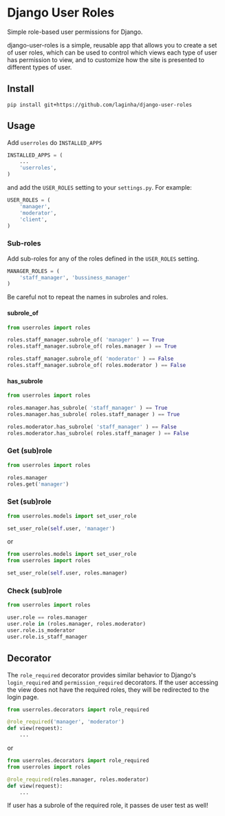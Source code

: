 Django User Roles
=================

Simple role-based user permissions for Django.

django-user-roles is a simple, reusable app that allows you to create a set of user roles, which can be used to control which views each type of user has permission to view, and to customize how the site is presented to different types of user.

<!--
User roles can also be associated with differing profile classes, allowing you to store different types of user information for different user types.
-->

## Install

    pip install git+https://github.com/laginha/django-user-roles


## Usage

Add `userroles` do `INSTALLED_APPS`

```python
INSTALLED_APPS = (
    ...
    'userroles',
)
```

and add the `USER_ROLES` setting to your `settings.py`. For example:

```python
USER_ROLES = (
    'manager',
    'moderator',
    'client',
)
```

### Sub-roles

Add sub-roles for any of the roles defined in the `USER_ROLES` setting.

```python
MANAGER_ROLES = (
    'staff_manager', 'bussiness_manager'
)
```

Be careful not to repeat the names in subroles and roles.

#### subrole_of

```python
from userroles import roles

roles.staff_manager.subrole_of( 'manager' ) == True
roles.staff_manager.subrole_of( roles.manager ) == True

roles.staff_manager.subrole_of( 'moderator' ) == False
roles.staff_manager.subrole_of( roles.moderator ) == False

```

#### has_subrole

```python
from userroles import roles

roles.manager.has_subrole( 'staff_manager' ) == True
roles.manager.has_subrole( roles.staff_manager ) == True

roles.moderator.has_subrole( 'staff_manager' ) == False
roles.moderator.has_subrole( roles.staff_manager ) == False
```


### Get (sub)role

```python
from userroles import roles

roles.manager
roles.get('manager')
```

### Set (sub)role

```python
from userroles.models import set_user_role

set_user_role(self.user, 'manager')
```

or

```python
from userroles.models import set_user_role
from userroles import roles

set_user_role(self.user, roles.manager)
```

### Check (sub)role

```python
from userroles import roles

user.role == roles.manager
user.role in (roles.manager, roles.moderator)
user.role.is_moderator
user.role.is_staff_manager
```


## Decorator

The `role_required` decorator provides similar behavior to Django's `login_required` and `permission_required` decorators.  If the user accessing the view does not have the required roles, they will be redirected to the login page.

```python
from userroles.decorators import role_required

@role_required('manager', 'moderator')
def view(request):
    ...
```

or

```python
from userroles.decorators import role_required
from userroles import roles

@role_required(roles.manager, roles.moderator)
def view(request):
    ...
```

If user has a subrole of the required role, it passes de user test as well!
